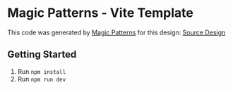 # Magic Patterns - Vite Template

This code was generated by [Magic Patterns](https://magicpatterns.com) for this design: [Source Design](https://magicpatterns.com/c/3ykk4b4pswj6fe1rjvn2kp)

## Getting Started

1. Run `npm install`
2. Run `npm run dev`
